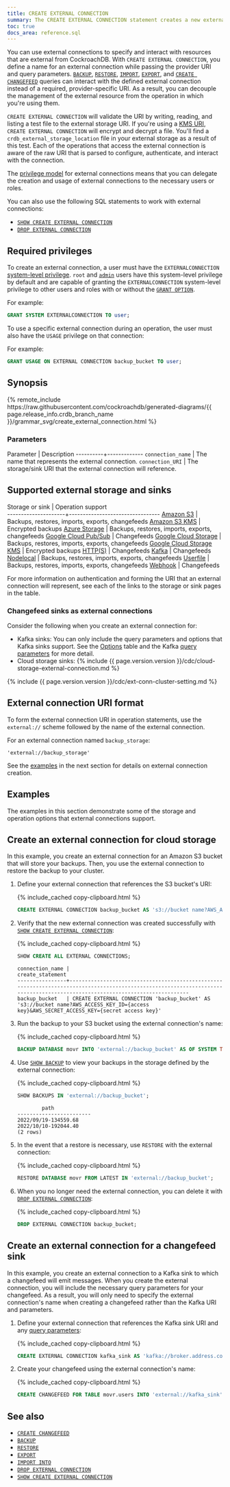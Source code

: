 ```yaml
---
title: CREATE EXTERNAL CONNECTION
summary: The CREATE EXTERNAL CONNECTION statement creates a new external connection for external storage. 
toc: true
docs_area: reference.sql
---
```


You can use external connections to specify and interact with resources that are external from CockroachDB. With `CREATE EXTERNAL CONNECTION`, you define a name for an external connection while passing the provider URI and query parameters. [`BACKUP`](backup.html), [`RESTORE`](restore.html), [`IMPORT`](import.html), [`EXPORT`](export.html), and [`CREATE CHANGEFEED`](create-changefeed.html) queries can interact with the defined external connection instead of a required, provider-specific URI. As a result, you can decouple the management of the external resource from the operation in which you're using them.

`CREATE EXTERNAL CONNECTION` will validate the URI by writing, reading, and listing a test file to the external storage URI. If you're using a [KMS URI](take-and-restore-encrypted-backups.html), `CREATE EXTERNAL CONNECTION` will encrypt and decrypt a file. You'll find a `crdb_external_storage_location` file in your external storage as a result of this test. Each of the operations that access the external connection is aware of the raw URI that is parsed to configure, authenticate, and interact with the connection.

The [privilege model](#required-privileges) for external connections means that you can delegate the creation and usage of external connections to the necessary users or roles.

You can also use the following SQL statements to work with external connections:

- [`SHOW CREATE EXTERNAL CONNECTION`](show-create-external-connection.html)
- [`DROP EXTERNAL CONNECTION`](drop-external-connection.html)

## Required privileges

To create an external connection, a user must have the `EXTERNALCONNECTION` [system-level privilege](security-reference/authorization.html#system-level-privileges). `root` and [`admin`](security-reference/authorization.html#admin-role) users have this system-level privilege by default and are capable of granting the `EXTERNALCONNECTION` system-level privilege to other users and roles with or without the [`GRANT OPTION`](grant.html). 

For example: 

~~~sql
GRANT SYSTEM EXTERNALCONNECTION TO user;
~~~

To use a specific external connection during an operation, the user must also have the `USAGE` privilege on that connection: 

For example:

~~~sql
GRANT USAGE ON EXTERNAL CONNECTION backup_bucket TO user;
~~~

## Synopsis

<div>
{% remote_include https://raw.githubusercontent.com/cockroachdb/generated-diagrams/{{ page.release_info.crdb_branch_name }}/grammar_svg/create_external_connection.html %}
</div>

### Parameters

Parameter | Description
----------+-------------
`connection_name` | The name that represents the external connection.
`connection_URI` | The storage/sink URI that the external connection will reference.

## Supported external storage and sinks

Storage or sink      | Operation support               
---------------------+---------------------------------
[Amazon S3](use-cloud-storage.html) | Backups, restores, imports, exports, changefeeds
[Amazon S3 KMS](take-and-restore-encrypted-backups.html#aws-kms-uri-format) | Encrypted backups
[Azure Storage](use-cloud-storage.html) | Backups, restores, imports, exports, changefeeds
[Google Cloud Pub/Sub](changefeed-sinks.html#google-cloud-pub-sub) | Changefeeds
[Google Cloud Storage](use-cloud-storage.html) | Backups, restores, imports, exports, changefeeds
[Google Cloud Storage KMS](take-and-restore-encrypted-backups.html#google-cloud-kms-uri-format) | Encrypted backups
[HTTP(S)](changefeed-sinks.html) | Changefeeds
[Kafka](changefeed-sinks.html#kafka) | Changefeeds
[Nodelocal](use-cloud-storage.html) | Backups, restores, imports, exports, changefeeds
[Userfile](use-userfile-storage.html) | Backups, restores, imports, exports, changefeeds
[Webhook](changefeed-sinks.html#webhook-sink) | Changefeeds

For more information on authentication and forming the URI that an external connection will represent, see each of the links to the storage or sink pages in the table.

### Changefeed sinks as external connections

Consider the following when you create an external connection for:

- Kafka sinks: You can only include the query parameters and options that Kafka sinks support. See the [Options](create-changefeed.html#options) table and the Kafka [query parameters](changefeed-sinks.html#kafka) for more detail.
- Cloud storage sinks: {% include {{ page.version.version }}/cdc/cloud-storage-external-connection.md %}

{% include {{ page.version.version }}/cdc/ext-conn-cluster-setting.md %}

## External connection URI format

To form the external connection URI in operation statements, use the `external://` scheme followed by the name of the external connection. 

For an external connection named `backup_storage`:

~~~
'external://backup_storage'
~~~

See the [examples](#create-an-external-connection-for-cloud-storage) in the next section for details on external connection creation.

## Examples

The examples in this section demonstrate some of the storage and operation options that external connections support.

## Create an external connection for cloud storage

In this example, you create an external connection for an Amazon S3 bucket that will store your backups. Then, you use the external connection to restore the backup to your cluster.

1. Define your external connection that references the S3 bucket's URI:

    {% include_cached copy-clipboard.html %}
    ~~~ sql
    CREATE EXTERNAL CONNECTION backup_bucket AS 's3://bucket name?AWS_ACCESS_KEY_ID={access key}&AWS_SECRET_ACCESS_KEY={secret access key}';
    ~~~

1. Verify that the new external connection was created successfully with [`SHOW CREATE EXTERNAL CONNECTION`](show-create-external-connection.html):

    {% include_cached copy-clipboard.html %}
    ~~~sql
    SHOW CREATE ALL EXTERNAL CONNECTIONS;
    ~~~

    ~~~
    connection_name |                                                                              create_statement
    ----------------+-----------------------------------------------------------------------------------------------------------------------------------------------------------------------------
    backup_bucket   | CREATE EXTERNAL CONNECTION 'backup_bucket' AS 's3://bucket name?AWS_ACCESS_KEY_ID={access key}&AWS_SECRET_ACCESS_KEY={secret access key}'
    ~~~

1. Run the backup to your S3 bucket using the external connection's name:

    {% include_cached copy-clipboard.html %}
    ~~~sql
    BACKUP DATABASE movr INTO 'external://backup_bucket' AS OF SYSTEM TIME '-10s' WITH revision_history;
    ~~~

1. Use [`SHOW BACKUP`](show-backup.html) to view your backups in the storage defined by the external connection:

    {% include_cached copy-clipboard.html %}
    ~~~sql
    SHOW BACKUPS IN 'external://backup_bucket';
    ~~~
    ~~~
            path
    ------------------------
    2022/09/19-134559.68
    2022/10/10-192044.40
    (2 rows)
    ~~~

1. In the event that a restore is necessary, use `RESTORE` with the external connection: 

    {% include_cached copy-clipboard.html %}
    ~~~sql
    RESTORE DATABASE movr FROM LATEST IN 'external://backup_bucket';
    ~~~

1. When you no longer need the external connection, you can delete it with [`DROP EXTERNAL CONNECTION`](drop-external-connection.html):

    {% include_cached copy-clipboard.html %}
    ~~~sql
    DROP EXTERNAL CONNECTION backup_bucket;
    ~~~

## Create an external connection for a changefeed sink

In this example, you create an external connection to a Kafka sink to which a changefeed will emit messages. When you create the external connection, you will include the necessary query parameters for your changefeed. As a result, you will only need to specify the external connection's name when creating a changefeed rather than the Kafka URI and parameters.

1. Define your external connection that references the Kafka sink URI and any [query parameters](changefeed-sinks.html#kafka):

    {% include_cached copy-clipboard.html %}
    ~~~ sql
    CREATE EXTERNAL CONNECTION kafka_sink AS 'kafka://broker.address.com:9092?topic_prefix=bar_&tls_enabled=true&ca_cert={certificate}&sasl_enabled=true&sasl_user={sasl user}&sasl_password={url-encoded password}&sasl_mechanism=SASL-SCRAM-SHA-256';
    ~~~

1. Create your changefeed using the external connection's name:

    {% include_cached copy-clipboard.html %}
    ~~~ sql
    CREATE CHANGEFEED FOR TABLE movr.users INTO 'external://kafka_sink' WITH resolved;
    ~~~

## See also

- [`CREATE CHANGEFEED`](create-changefeed.html)
- [`BACKUP`](backup.html)
- [`RESTORE`](restore.html)
- [`EXPORT`](export.html)
- [`IMPORT INTO`](import-into.html)
- [`DROP EXTERNAL CONNECTION`](drop-external-connection.html)
- [`SHOW CREATE EXTERNAL CONNECTION`](show-create-external-connection.html)